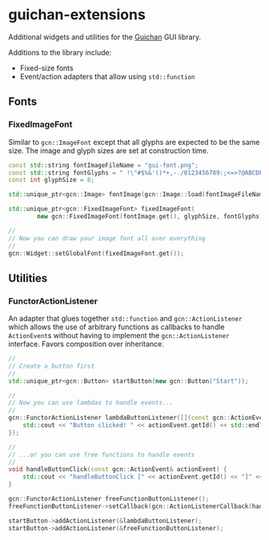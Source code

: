 guichan-extensions
==================

Additional widgets and utilities for the [Guichan](http://gitorious.org/guichan) GUI library.

Additions to the library include:
* Fixed-size fonts
* Event/action adapters that allow using `std::function`

## Fonts ##

### FixedImageFont ###
Similar to `gcn::ImageFont` except that all glyphs are expected to be the same 
size. The image and glyph sizes are set at construction time.

```c++
const std::string fontImageFileName = "gui-font.png";
const std::string fontGlyphs = " !\"#$%&'()*+,-./0123456789:;<=>?@ABCDEFGHIJKLMNOPQRSTUVWXYZabcdefghijklmnopqrstuvwxyz";
const int glyphSize = 8;

std::unique_ptr<gcn::Image> fontImage(gcn::Image::load(fontImageFileName));

std::unique_ptr<gcn::FixedImageFont> fixedImageFont(
        new gcn::FixedImageFont(fontImage.get(), glyphSize, fontGlyphs));

//
// Now you can draw your image font all over everything
//
gcn::Widget::setGlobalFont(fixedImageFont.get());
```

## Utilities ##

### FunctorActionListener ###
An adapter that glues together `std::function` and `gcn::ActionListener` which 
allows the use of arbitrary functions as callbacks to handle `ActionEvent`s 
without having to implement the `gcn::ActionListener` interface. Favors 
composition over inheritance.

```c++
//
// Create a button first
//
std::unique_ptr<gcn::Button> startButton(new gcn::Button("Start"));

//
// Now you can use lambdas to handle events...
//
gcn::FunctorActionListener lambdaButtonListener([](const gcn::ActionEvent& actionEvent) {
    std::cout << "Button clicked! " << actionEvent.getId() << std::endl;
});

//
// ...or you can use free functions to handle events
//
void handleButtonClick(const gcn::ActionEvent& actionEvent) {
    std::cout << "handleButtonClick [" << actionEvent.getId() << "]" << std::endl;
}

gcn::FunctorActionListener freeFunctionButtonListener();
freeFunctionButtonListener->setCallback(gcn::ActionListenerCallback(handleButtonClick));

startButton->addActionListener(&lambdaButtonListener);
startButton->addActionListener(&freeFunctionButtonListener);
```
